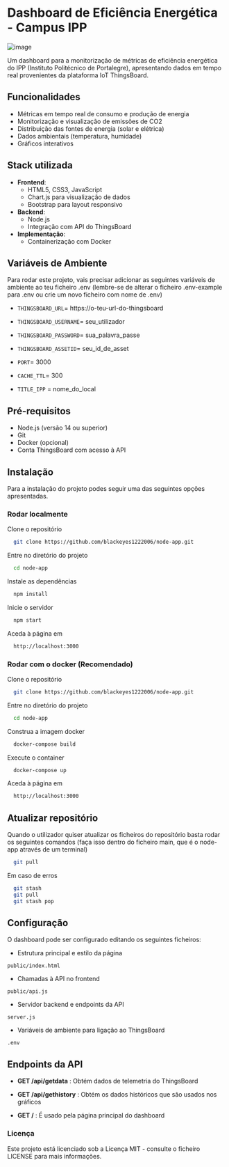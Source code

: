 # Dashboard de Eficiência Energética - Campus IPP

![image](https://github.com/user-attachments/assets/4589ac33-67f7-41d1-a0fb-2783f54ef264)



Um dashboard para a monitorização de métricas de eficiência energética do IPP (Instituto Politécnico de Portalegre), apresentando dados em tempo real provenientes da plataforma IoT ThingsBoard.


## Funcionalidades

- Métricas em tempo real de consumo e produção de energia
- Monitorização e visualização de emissões de CO2
- Distribuição das fontes de energia (solar e elétrica)
- Dados ambientais (temperatura, humidade)
- Gráficos interativos


## Stack utilizada
- **Frontend**: 
  - HTML5, CSS3, JavaScript
  - Chart.js para visualização de dados
  - Bootstrap para layout responsivo
- **Backend**:
  - Node.js
  - Integração com API do ThingsBoard
- **Implementação**:
  - Containerização com Docker

## Variáveis de Ambiente

Para rodar este projeto, vais precisar adicionar as seguintes variáveis de ambiente ao teu ficheiro .env (lembre-se de alterar o ficheiro .env-example para .env ou crie um novo ficheiro com nome de .env)

- `THINGSBOARD_URL`= https://o-teu-url-do-thingsboard

- `THINGSBOARD_USERNAME`= seu_utilizador

- `THINGSBOARD_PASSWORD`= sua_palavra_passe

- `THINGSBOARD_ASSETID`= seu_id_de_asset

- `PORT`= 3000

- `CACHE_TTL`= 300

- `TITLE_IPP` = nome_do_local


## Pré-requisitos
- Node.js (versão 14 ou superior)
- Git
- Docker (opcional)
- Conta ThingsBoard com acesso à API

## Instalação

Para a instalação do projeto podes seguir uma das seguintes opções apresentadas.

### Rodar localmente

Clone o repositório

```bash
  git clone https://github.com/blackeyes1222006/node-app.git
```

Entre no diretório do projeto

```bash
  cd node-app
```

Instale as dependências

```bash
  npm install
```

Inicie o servidor

```bash
  npm start
```

Aceda à página em
```bash
  http://localhost:3000
```


### Rodar com o docker (Recomendado)

Clone o repositório

```bash
  git clone https://github.com/blackeyes1222006/node-app.git
```

Entre no diretório do projeto

```bash
  cd node-app
```

Construa a imagem docker
```bash
  docker-compose build
```

Execute o container
```bash
  docker-compose up
```

Aceda à página em
```bash
  http://localhost:3000
```
## Atualizar repositório

Quando o utilizador quiser atualizar os ficheiros do repositório basta rodar os seguintes comandos (faça isso dentro do ficheiro main, que é o node-app através de um terminal)
```bash
  git pull
```
Em caso de erros
```bash
  git stash
  git pull
  git stash pop
```

## Configuração

O dashboard pode ser configurado editando os seguintes ficheiros:
- Estrutura principal e estilo da página
```
public/index.html 
```
- Chamadas à API no frontend
```
public/api.js 
```
- Servidor backend e endpoints da API
```
server.js 
```
- Variáveis de ambiente para ligação ao ThingsBoard
```
.env 
```

## Endpoints da API
- **GET /api/getdata** : Obtém dados de telemetria do ThingsBoard

- **GET /api/gethistory** : Obtém os dados históricos que são usados nos gráficos

- **GET /** : É usado pela página principal do dashboard

### Licença

Este projeto está licenciado sob a Licença MIT - consulte o ficheiro LICENSE para mais informações.
